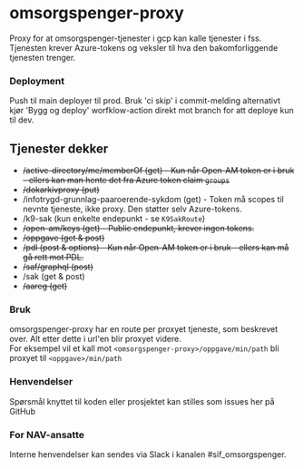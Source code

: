 # omsorgspenger-proxy

Proxy for at omsorgspenger-tjenester i gcp kan kalle tjenester i fss.
Tjenesten krever Azure-tokens og veksler til hva den bakomforliggende tjenesten trenger.

### Deployment
Push til main deployer til prod. Bruk 'ci skip' i commit-melding alternativt kjør 'Bygg og deploy' worfklow-action direkt mot branch for att deploye kun til dev.

## Tjenester dekker
* ~~/active-directory/me/memberOf (get) - Kun når Open-AM token er i bruk - ellers kan man hente det fra Azure token claim `groups`~~
* ~~/dokarkivproxy (put)~~
* /infotrygd-grunnlag-paaroerende-sykdom (get) - Token må scopes til nevnte tjeneste, ikke proxy. Den støtter selv Azure-tokens.
* /k9-sak (kun enkelte endepunkt - se `K9SakRoute`)
* ~~/open-am/keys (get) - Public endepunkt, krever ingen tokens.~~
* ~~/oppgave (get & post)~~
* ~~/pdl (post & options) - Kun når Open-AM token er i bruk - ellers kan må gå rett mot PDL.~~
* ~~/saf/graphql (post)~~
* /sak (get & post)
* ~~/aareg (get)~~

### Bruk
omsorgspenger-proxy har en route per proxyet tjeneste, som beskrevet over. Alt etter dette i url'en blir proxyet videre.   
For eksempel vil et kall mot
`<omsorgspenger-proxy>/oppgave/min/path` bli proxyet til `<oppgave>/min/path`

### Henvendelser

Spørsmål knyttet til koden eller prosjektet kan stilles som issues her på GitHub

### For NAV-ansatte

Interne henvendelser kan sendes via Slack i kanalen #sif_omsorgspenger.
